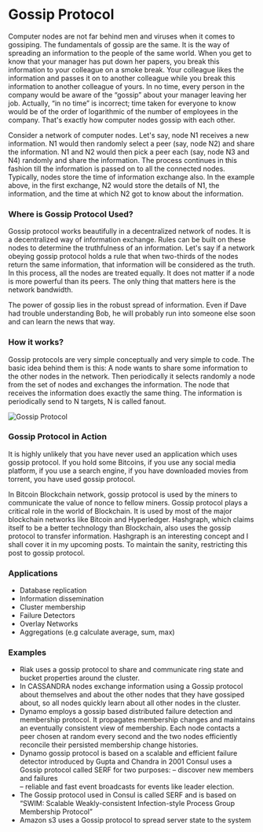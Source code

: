 # Gossip Protocol

Computer nodes are not far behind men and viruses when it comes to gossiping. The fundamentals of gossip are the same. It is the way of spreading an information to the people of the same world. When you get to know that your manager has put down her papers, you break this information to your colleague on a smoke break. Your colleague likes the information and passes it on to another colleague while you break this information to another colleague of yours. In no time, every person in the company would be aware of the “gossip” about your manager leaving her job. Actually, “in no time” is incorrect; time taken for everyone to know would be of the order of logarithmic of the number of employees in the company. That's exactly how computer nodes gossip with each other.

Consider a network of computer nodes. Let's say, node N1 receives a new information. N1 would then randomly select a peer (say, node N2) and share the information. N1 and N2 would then pick a peer each (say, node N3 and N4) randomly and share the information. The process continues in this fashion till the information is passed on to all the connected nodes. Typically, nodes store the time of information exchange also. In the example above, in the first exchange, N2 would store the details of N1, the information, and the time at which N2 got to know about the information.

### Where is Gossip Protocol Used?

Gossip protocol works beautifully in a decentralized network of nodes. It is a decentralized way of information exchange. Rules can be built on these nodes to determine the truthfulness of an information. Let's say if a network obeying gossip protocol holds a rule that when two-thirds of the nodes return the same information, that information will be considered as the truth. In this process, all the nodes are treated equally. It does not matter if a node is more powerful than its peers. The only thing that matters here is the network bandwidth.

The power of gossip lies in the robust spread of information. Even if Dave had trouble understanding Bob, he will probably run into someone else soon and can learn the news that way.

### How it works?

Gossip protocols are very simple conceptually and very simple to code.  The basic idea behind them is this: A node wants to share some information to the other nodes in the network. Then periodically it selects randomly a node from the set of nodes and exchanges the information. The node that receives the information does exactly the same thing.  The information is periodically send to N targets, N is called fanout.

![Gossip Protocol](gossip-protocol.jpg)

### Gossip Protocol in Action

It is highly unlikely that you have never used an application which uses gossip protocol. If you hold some Bitcoins, if you use any social media platform, if you use a search engine, if you have downloaded movies from torrent, you have used gossip protocol.

In Bitcoin Blockchain network, gossip protocol is used by the miners to communicate the value of nonce to fellow miners. Gossip protocol plays a critical role in the world of Blockchain. It is used by most of the major blockchain networks like Bitcoin and Hyperledger. Hashgraph, which claims itself to be a better technology than Blockchain, also uses the gossip protocol to transfer information. Hashgraph is an interesting concept and I shall cover it in my upcoming posts. To maintain the sanity, restricting this post to gossip protocol.

### Applications
- Database replication
- Information dissemination
- Cluster membership
- Failure Detectors
- Overlay Networks
- Aggregations (e.g calculate average, sum, max)

### Examples
- Riak uses a gossip protocol to share and communicate ring state and bucket properties around the cluster.
- In CASSANDRA nodes exchange information using a Gossip protocol about themselves and about the other nodes that they have gossiped about, so all nodes quickly learn about all other nodes in the cluster.
- Dynamo employs a gossip based distributed failure detection and membership protocol. It propagates membership changes and maintains an eventually consistent view of membership. Each node contacts a peer chosen at random every second and the two nodes efficiently reconcile their persisted membership change histories.
- Dynamo gossip protocol is based on a scalable and efficient failure detector introduced by Gupta and Chandra in 2001
Consul uses a Gossip protocol called SERF for two purposes:
   – discover new members and failures  
   – reliable and fast event broadcasts for events like leader election.
- The Gossip protocol used in Consul is called SERF and is based on “SWIM:  Scalable Weakly-consistent Infection-style Process Group Membership Protocol”
- Amazon s3 uses a Gossip protocol to spread server state to the system 

